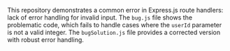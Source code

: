 This repository demonstrates a common error in Express.js route handlers:  lack of error handling for invalid input. The `bug.js` file shows the problematic code, which fails to handle cases where the `userId` parameter is not a valid integer. The `bugSolution.js` file provides a corrected version with robust error handling.